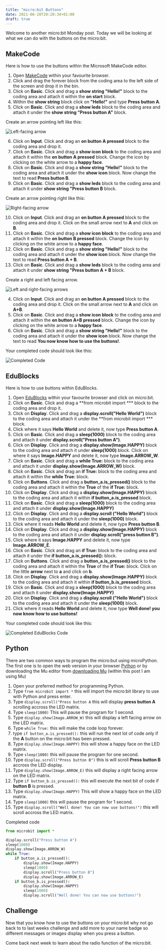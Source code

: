 ```yaml
---
title: "micro:bit Buttons"
date: 2021-06-20T20:20:34+01:00
draft: true
---
```


Welcome to another micro:bit Monday post. Today we will be looking at what we can do with the buttons on the micro:bit.
<!--more-->

## MakeCode

Here is how to use the buttons within the Microsoft MakeCode editor.

1. Open [MakeCode](https://makecode.microbit.org) within your favourite browser.
2. Click and drag the forever block from the coding area to the left side of the screen and drop it in the bin.
3. Click on **Basic**. Click and drag a **show string "Hello!"** block to the coding area and attach it within the **on start** block.
4. Within the **show string** block click on **"Hello!"** and type **Press button A**.
5. Click on **Basic**. Click and drag a **show leds** block to the coding area and attach it under the **show string "Press button A"** block. 

Create an arrow pointing left like this:

![Left-facing arrow](/Buttons01.png)

6. Click on **Input**. Click and drag an **on button A pressed** block to the coding area and drop it.
7. Click on **Basic**. Click and drag a **show icon block** to the coding area and attach it within the **on button A pressed** block. Change the icon by clicking on the white arrow to a **happy face**.
8. Click on **Basic**. Click and drag a **show string "Hello!"** block to the coding area and attach it under the **show icon** block. Now change the text to read **Press button B**.
9. Click on **Basic**. Click and drag a **show leds** block to the coding area and attach it under **show string "Press button B** block.

Create an arrow pointing right like this:

![Right-facing arrow](/Buttons02.png)

10. Click on **Input**. Click and drag an **on button A pressed** block to the coding area and drop it. Click on the small arrow next to **A** and click on **B**.
11. Click on **Basic**. Click and drag a **show icon block** to the coding area and attach it within the **on button B pressed** block. Change the icon by clicking on the white arrow to a **happy face**.
12. Click on **Basic**. Click and drag a **show string "Hello!"** block to the coding area and attach it under the **show icon** block. Now change the text to read **Press button A + B**.
13. Click on **Basic**. Click and drag a **show leds** block to the coding area and attach it under **show string "Press button A + B** block. 

Create a right and left facing arrow.

![Left and right-facing arrows](/Buttons04.png)

4. Click on **Input**. Click and drag an **on button A pressed** block to the coding area and drop it. Click on the small arrow next to **A** and click on **A+B**.
15. Click on **Basic**. Click and drag a **show icon block** to the coding area and attach it within the **on button A+B pressed** block. Change the icon by clicking on the white arrow to a **happy face**.
16. Click on **Basic**. Click and drag a **show string "Hello!"** block to the coding area and attach it under the **show icon** block. Now change the text to read **You now know how to use the buttons!**.

Your completed code should look like this:

![Completed Code](/Buttons05.png)

## EduBlocks

Here is how to use buttons within EduBlocks.

1. Open [EduBlocks](http://app.edublocks.org/) within your favourite browser and click on micro:bit.
2. Click on **Basic**. Click and drag a **from microbit import *** block to the coding area and drop it.
3. Click on **Display**. Click and drag a **display.scroll("Hello World")** block to the coding area and attach it under the **from microbit import *** block.
4. Click where it says **Hello World** and delete it, now type **Press button A**.
5. Click on **Basic**. Click and drag a **sleep(1000)** block to the coding area and attach it under **display.scroll("Press button A")**.
6. Click on **Display**. Click and drag a **display.show(Image.HAPPY)** block to the coding area and attach it under **sleep(1000)** block. Click on where it says **Image.HAPPY** and delete it, now type **Image.ARROW_W**.
7. Click on **Basic**. Click and drag a **while True:** block to the coding area and attach it under **display.show(Image.ARROW_W)** block.
8. Click on **Basic**. Click and drag an **if True:** block to the coding area and attach it within the **while True:** block.
9. Click on **Buttons**. Click and drag a **button_a.is_pressed()** block to the coding area and attach it within the **True** of the **if True:** block.
10. Click on **Display**. Click and drag a **display.show(Image.HAPPY)** block to the coding area and attach it within **if button_a.is_pressed** block.
11. Click on **Basic**. Click and drag a **sleep(1000)** block to the coding area and attach it under **display.show(Image.HAPPY)**
12. Click on **Display**. Click and drag a **display.scroll ("Hello World")** block to the coding area and attach it under the **sleep(1000)** block.
13. Click where it reads **Hello World** and delete it, now type **Press button B**.
14. Click on **Display**. Click and drag a **display.show(Image.HAPPY)** block to the coding area and attach it under **display.scroll("press button B")**.
15. Click where it says **Image.HAPPY** and delete it, now type **Image.ARROW_E**.
16. Click on **Basic**. Click and drag an **if True:** block to the coding area and attach it under the **if button_a.is_pressed():** block.
17. Click on **Buttons**. Click and drag a **button_a.is_pressed()** block to the coding area and attach it within the **True** of the **if True:** block. Click on the little **arrow** next to **a** and click on **b**.
18. Click on **Display**. Click and drag a **display.show(Image.HAPPY)** block to the coding area and attach it within **if button_b.is_pressed** block.
19. Click on **Basic**. Click and drag a **sleep(1000)** block to the coding area and attach it under **display.show(Image.HAPPY)**
20. Click on **Display**. Click and drag a **display.scroll ("Hello World")** block to the coding area and attach it under the **sleep(1000)** block.
21. Click where it reads **Hello World** and delete it, now type **Well done! you now know how to use buttons!**

Your completed code should look like this:

![Completed EduBlocks Code](/Buttons06.png)

## Python

There are two common ways to program the micro:but using microPython. The first one is to open the web version in your browser [Python](https://python.microbit.org/v/1) or by downloading the Mu editor from [downloading Mu](https://codewith.mu/en/download) (within this post I am using Mu)

1. Open your preferred method for programming Python.
2. Type ```from microbit import *``` this will import the micro:bit library to use with Python and press enter.
3. Type ```display.scroll("Press button A``` this will display **press button A** scrolling accross the LED matrix.
4. Type ```sleep(1000)``` This will pause the program for 1 second.
5. Type ```display.show(Image.ARROW_W)``` this will display a left facing arrow on the LED matrix.
6. Type ```while True:``` this will make the code loop forever.
7. type ```if button_a.is_pressed():``` this will run the next lot of code only if the **A** button on the micro:bit has been pressed.
8. Type ```display.show(Image.HAPPY)``` this will show a happy face on the LED matrix.
9. Type ```sleep(1000)``` this will pause the program for one second.
10. Type ```display.scroll("Press button B")``` this is will scroll **Press button B** accross the LED display.
11. Type ```display.show(Image.ARROW_E)``` this will display a right facing arrow on the LED matrix.
12. Type ```if button_b.is_pressed():``` this will execute the next bit of code if **button B** is pressed.
13. Type ```display.show(Image.HAPPY)``` This will show a happy face on the LED matrix.
14. Type ```sleep(1000)``` this will pause the program for 1 second.
15. Type ```display.scroll("Well done! You can now use buttons!")``` this will scroll accross the LED matrix.
    
Completed code

``` Python
from microbit import *

display.scroll("Press button A")
sleep(1000)
display.show(Image.ARROW_W)
while True:
    if button_a.is_pressed():
        display.show(Image.HAPPY)
        sleep(1000)
        display.scroll("Press button B")
        display.show(Image.ARROW_E)
    if button_b.is_pressed():
        display.show(Image.HAPPY)
        sleep(1000)
        display.scroll("Well done! You can now use buttons!")
```

## Challenge

Now that you know how to use the buttons on your micro:bit why not go back to to last weeks challenge and add more to your name badge so different messages or images display when you press a button.

Come back next week to learn about the radio function of the micro:bit.